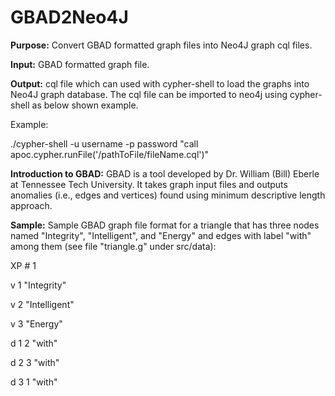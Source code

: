 # GBAD2Neo4J

<b>Purpose:</b>
Convert GBAD formatted graph files into Neo4J graph cql files.

<b>Input:</b> GBAD formatted graph file.

<b>Output:</b> cql file which can used with cypher-shell to load the graphs into Neo4J graph database.
The cql file can be imported to neo4j using cypher-shell as below shown example.

Example:

./cypher-shell -u username -p password "call apoc.cypher.runFile('/pathToFile/fileName.cql')"

<b>Introduction to GBAD:</b>
GBAD is a tool developed by Dr. William (Bill) Eberle at Tennessee Tech University. It takes graph input files and outputs anomalies (i.e., edges and vertices) found using minimum descriptive length approach.

<b>Sample:</b> Sample GBAD graph file format for a triangle that has three nodes named "Integrity", "Intelligent", and "Energy"
and edges with label "with" among them (see file "triangle.g" under src/data):

XP # 1

v 1 "Integrity"

v 2 "Intelligent"

v 3 "Energy"

d 1 2 "with"

d 2 3 "with"

d 3 1 "with"



